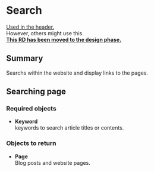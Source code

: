 # Search  

  [Used in the header.](/docs/rd/header.md)  
  However, others might use this.  
  [**This RD has been moved to the design phase.**](/docs/design/search.md)  

## Summary  

  Searchs within the website and display links to the pages.  

## Searching page  

### Required objects  

<!--  -->
- **Keyword**  
  keywords to search article titles or contents.
<!--  -->

### Objects to return  

<!--  -->
- **Page**  
  Blog posts and website pages.
<!--  -->
